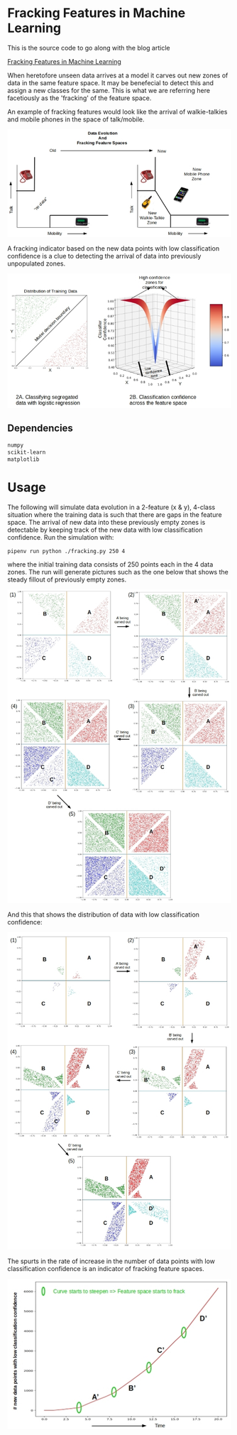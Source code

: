 # Fracking Features in Machine Learning

This is the source code to go along with the blog article

[Fracking Features in Machine Learning](http://xplordat.com/2019/04/25/concept-drift-and-model-decay-in-machine-learning/)

When heretofore unseen data arrives at a model it carves out new zones of data in the same feature space. It may be benefecial to detect this and assign a new classes for the same. This is what we are referring here facetiously as the 'fracking' of the feature space.

An example of fracking features would look like the arrival of walkie-talkies and mobile phones in the space of talk/mobile.

![Fracking Features](./images/phones.jpg "When heretofore unseen data arrrives")

A fracking indicator based on the new data points with low classification confidence is a clue to detecting the arrival of data into previously unpopulated zones.

![Classification Confidence](./images/prob-data.jpg "Classification confidence")

## Dependencies

	numpy
	scikit-learn
	matplotlib

# Usage

The following will simulate data evolution in a 2-feature (x & y), 4-class situation where the training data is such that there are gaps in the feature space. The arrival of new data into these previously empty zones is detectable by keeping track of the new data with low classification confidence. Run the simulation with:

	pipenv run python ./fracking.py 250 4

where the initial training data consists of 250 points each in the 4 data zones. The run will generate pictures such as the one below that shows the steady fillout of previously empty zones.

![Data Zones](./images/fracking.jpg "When heretofore unseen data arrrives")

And this that shows the distribution of data with low classification confidence:

![Low classification confidence](./images/low-conf-points.jpg "Data with low classification confidence")

The spurts in the rate of increase in the number of data points with low classification confidence is an indicator of fracking feature spaces.

![Fracking indicator](./images/steepening.jpg "Fracking indicator")



